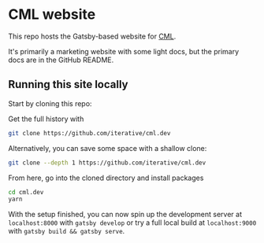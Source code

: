 # CML website

This repo hosts the Gatsby-based website for
[CML](https://github.com/iterative/cml).

It's primarily a marketing website with some light docs, but the primary docs
are in the GitHub README.

## Running this site locally

Start by cloning this repo:

Get the full history with

```bash
git clone https://github.com/iterative/cml.dev
```

Alternatively, you can save some space with a shallow clone:

```bash
git clone --depth 1 https://github.com/iterative/cml.dev
```

From here, go into the cloned directory and install packages

```bash
cd cml.dev
yarn
```

With the setup finished, you can now spin up the development server at
`localhost:8000` with `gatsby develop` or try a full local build at
`localhost:9000` with `gatsby build && gatsby serve`.
